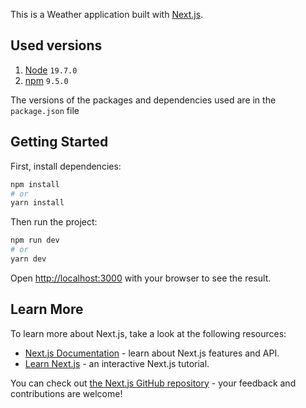 This is a Weather application built with [Next.js](https://nextjs.org/).

## Used versions
1. [Node](https://nodejs.org/es) `19.7.0`
2. [npm](https://www.npmjs.com/) `9.5.0`

The versions of the packages and dependencies used are in the `package.json` file

## Getting Started

First, install dependencies:

```bash
npm install
# or
yarn install
```

Then run the project: 
```bash
npm run dev
# or
yarn dev
```

Open [http://localhost:3000](http://localhost:3000) with your browser to see the result.

## Learn More

To learn more about Next.js, take a look at the following resources:

- [Next.js Documentation](https://nextjs.org/docs) - learn about Next.js features and API.
- [Learn Next.js](https://nextjs.org/learn) - an interactive Next.js tutorial.

You can check out [the Next.js GitHub repository](https://github.com/vercel/next.js/) - your feedback and contributions are welcome!
